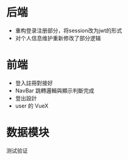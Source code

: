 # 后端
- 重构登录注册部分，将session改为jwt的形式
- 对个人信息维护重新修改了部分逻辑

# 前端
- 登入註冊對接好
- NavBar 跳轉邏輯與顯示判斷完成
- 登出設計
- user 的 VueX

# 数据模块
测试验证